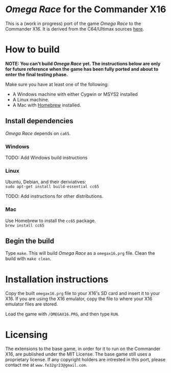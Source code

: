 # *Omega Race* for the Commander X16
This is a (work in progress) port of the game *Omega Race* to the Commander X16. It is derived from the C64/Ultimax sources [here](https://github.com/mist64/cbmsrc/tree/master/OMEGA).

# How to build
**NOTE: You can't build *Omega Race* yet. The instructions below are only for future reference when the game has been fully ported and about to enter the final testing phase.**

Make sure you have at least one of the following:
 * A Windows machine with either Cygwin or MSYS2 installed
 * A Linux machine.
 * A Mac with [Homebrew](https://brew.sh) installed.

## Install dependencies
*Omega Race* depends on `ca65`.

### Windows
TODO: Add Windows build instructions

### Linux
Ubuntu, Debian, and their deriviatives:  
`sudo apt-get install build-essential cc65`

TODO: Add instructions for other distributions.

### Mac
Use Homebrew to install the `cc65` package.  
`brew install cc65`

## Begin the build
Type `make`. This will build *Omega Race* as a `omegax16.prg` file. Clean the build with `make clean`.

# Installation instructions
Copy the built `omegax16.prg` file to your X16's SD card and insert it to your X16. If you are using the X16 emulator, copy the file to where your X16 emulator files are stored.

Load the game with `/OMEGAX16.PRG`, and then type `RUN`.

# Licensing
The extensions to the base game, in order for it to run on the Commander X16, are published under the MIT License. The base game still uses a proprietary license. If any copyright holders are intrested in this port, please contact me at `www.fe32gr23@gmail.com`.
